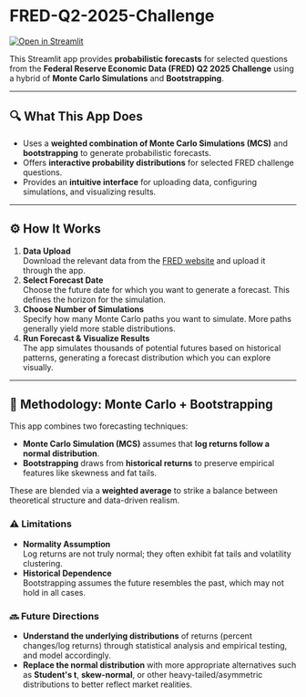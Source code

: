 # FRED-Q2-2025-Challenge

[![Open in Streamlit](https://static.streamlit.io/badges/streamlit_badge_black_white.svg)](https://fred-q2-2025.streamlit.app/)

This Streamlit app provides **probabilistic forecasts** for selected questions from the **Federal Reserve Economic Data (FRED) Q2 2025 Challenge** using a hybrid of **Monte Carlo Simulations** and **Bootstrapping**.  

---

## 🔍 What This App Does
- Uses a **weighted combination of Monte Carlo Simulations (MCS)** and **bootstrapping** to generate probabilistic forecasts.
- Offers **interactive probability distributions** for selected FRED challenge questions.
- Provides an **intuitive interface** for uploading data, configuring simulations, and visualizing results.

---

## ⚙️ How It Works
1. **Data Upload**  
   Download the relevant data from the [FRED website](https://fred.stlouisfed.org/) and upload it through the app.
2. **Select Forecast Date**  
   Choose the future date for which you want to generate a forecast. This defines the horizon for the simulation.
3. **Choose Number of Simulations**  
   Specify how many Monte Carlo paths you want to simulate. More paths generally yield more stable distributions.
4. **Run Forecast & Visualize Results**  
   The app simulates thousands of potential futures based on historical patterns, generating a forecast distribution which you can explore visually.

---

## 🧠 Methodology: Monte Carlo + Bootstrapping

This app combines two forecasting techniques:
- **Monte Carlo Simulation (MCS)** assumes that **log returns follow a normal distribution**.
- **Bootstrapping** draws from **historical returns** to preserve empirical features like skewness and fat tails.

These are blended via a **weighted average** to strike a balance between theoretical structure and data-driven realism.

### ⚠️ Limitations
- **Normality Assumption**  
  Log returns are not truly normal; they often exhibit fat tails and volatility clustering.
- **Historical Dependence**  
  Bootstrapping assumes the future resembles the past, which may not hold in all cases.

### 🔜 Future Directions
- **Understand the underlying distributions** of returns (percent changes/log returns) through statistical analysis and empirical testing, and model accordingly.
- **Replace the normal distribution** with more appropriate alternatives such as **Student's t**, **skew-normal**, or other heavy-tailed/asymmetric distributions to better reflect market realities.
